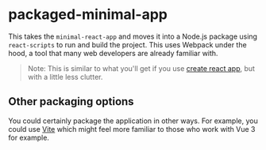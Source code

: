 # packaged-minimal-app

This takes the `minimal-react-app` and moves it into a Node.js package using `react-scripts` to run and build the project. This uses Webpack under the hood, a tool that many web developers are already familiar with.

> Note: This is similar to what you'll get if you use [create react app](https://create-react-app.dev/), but with a little less clutter.

## Other packaging options

You could certainly package the application in other ways. For example, you could use [Vite](https://vitejs.dev/guide/) which might feel more familiar to those who work with Vue 3 for example. 